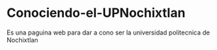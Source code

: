 # Conociendo-el-UPNochixtlan
Es una paguina web para dar a cono ser la universidad politecnica de Nochixtlan
